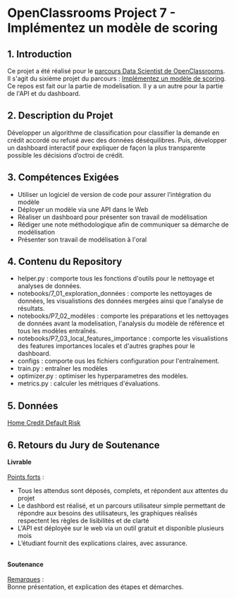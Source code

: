 # OpenClassrooms Project 7 - Implémentez un modèle de scoring

## 1. Introduction
Ce projet a été réalisé pour le [parcours Data Scientist de OpenClassrooms](https://openclassrooms.com/fr/paths/164-data-scientist). <br>
Il s'agit du sixième projet du parcours : [Implémentez un modèle de scoring](https://openclassrooms.com/fr/paths/164/projects/632/assignment).
Ce repos est fait our la partie de modelisation. Il y a un autre pour la partie de l'API et du dashboard.

## 2. Description du Projet
Développer un algorithme de classification pour classifier la demande en crédit accordé ou refusé avec des données déséquilibres. Puis, développer un dashboard interactif pour expliquer de façon la plus transparente possible les décisions d’octroi de crédit.

## 3. Compétences Exigées
- Utiliser un logiciel de version de code pour assurer l’intégration du modèle
- Déployer un modèle via une API dans le Web
- Réaliser un dashboard pour présenter son travail de modélisation
- Rédiger une note méthodologique afin de communiquer sa démarche de modélisation
- Présenter son travail de modélisation à l'oral

## 4. Contenu du Repository
- helper.py : comporte tous les fonctions d'outils pour le nettoyage et analyses de données.
- notebooks/7_01_exploration_données : comporte les nettoyages de données, les visualistions des données mergées ainsi que l'analyse de résultats.
- notebooks/P7_02_modèles : comporte les préparations et les nettoyages de données avant la modelisation, l'analysis du modèle de référence et tous les modèles entraînés.
- notebooks/P7_03_local_features_importance : comporte les visualistions des features importances locales et d'autres graphes pour le dashboard.
- configs : comporte ous les fichiers configuration pour l'entraînement.
- train.py : entraîner les modèles
- optimizer.py : optimiser les hyperparametres des modèles.
- metrics.py : calculer les métriques d'évaluations.

## 5. Données
[Home Credit Default Risk](https://www.kaggle.com/c/home-credit-default-risk/data)


## 6. Retours du Jury de Soutenance
**Livrable**<br><br>
<ins>Points forts</ins> :
- Tous les attendus sont déposés, complets, et répondent aux attentes du projet
- Le dashbord est réalisé, et un parcours utilisateur simple permettant de répondre aux besoins des utilisateurs, les graphiques réalisés respectent les règles de lisibilités et de clarté 
- L'API est déployée sur le web via un outil gratuit et disponible plusieurs mois 
- L’étudiant fournit des explications claires, avec assurance.
<br><br>

**Soutenance**<br><br>
<ins>Remarques</ins> :
<br>
Bonne présentation, et explication des étapes et démarches. 
